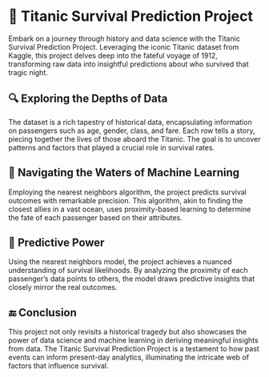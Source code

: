# 🚢 Titanic Survival Prediction Project
Embark on a journey through history and data science with the Titanic Survival Prediction Project. Leveraging the iconic Titanic dataset from Kaggle, this project delves deep into the fateful voyage of 1912, transforming raw data into insightful predictions about who survived that tragic night.

## 🔍 Exploring the Depths of Data
The dataset is a rich tapestry of historical data, encapsulating information on passengers such as age, gender, class, and fare. Each row tells a story, piecing together the lives of those aboard the Titanic. The goal is to uncover patterns and factors that played a crucial role in survival rates.

## 🧠 Navigating the Waters of Machine Learning
Employing the nearest neighbors algorithm, the project predicts survival outcomes with remarkable precision. This algorithm, akin to finding the closest allies in a vast ocean, uses proximity-based learning to determine the fate of each passenger based on their attributes.

## 🌟 Predictive Power
Using the nearest neighbors model, the project achieves a nuanced understanding of survival likelihoods. By analyzing the proximity of each passenger’s data points to others, the model draws predictive insights that closely mirror the real outcomes.

## 🔚 Conclusion
This project not only revisits a historical tragedy but also showcases the power of data science and machine learning in deriving meaningful insights from data. The Titanic Survival Prediction Project is a testament to how past events can inform present-day analytics, illuminating the intricate web of factors that influence survival.
